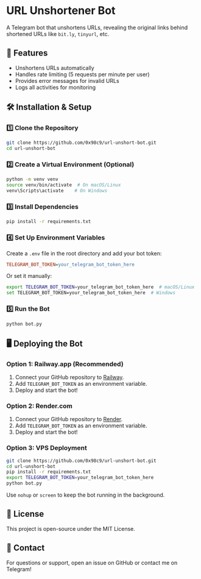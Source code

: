 # URL Unshortener Bot

A Telegram bot that unshortens URLs, revealing the original links behind shortened URLs like `bit.ly`, `tinyurl`, etc.

## 🚀 Features
- Unshortens URLs automatically
- Handles rate limiting (5 requests per minute per user)
- Provides error messages for invalid URLs
- Logs all activities for monitoring

## 🛠️ Installation & Setup

### 1️⃣ Clone the Repository
```bash
git clone https://github.com/0x98c9/url-unshort-bot.git
cd url-unshort-bot
```

### 2️⃣ Create a Virtual Environment (Optional)
```bash
python -m venv venv
source venv/bin/activate  # On macOS/Linux
venv\Scripts\activate    # On Windows
```

### 3️⃣ Install Dependencies
```bash
pip install -r requirements.txt
```

### 4️⃣ Set Up Environment Variables
Create a `.env` file in the root directory and add your bot token:
```ini
TELEGRAM_BOT_TOKEN=your_telegram_bot_token_here
```
Or set it manually:
```bash
export TELEGRAM_BOT_TOKEN=your_telegram_bot_token_here  # macOS/Linux
set TELEGRAM_BOT_TOKEN=your_telegram_bot_token_here  # Windows
```

### 5️⃣ Run the Bot
```bash
python bot.py
```

## 🖥️ Deploying the Bot

### **Option 1: Railway.app (Recommended)**
1. Connect your GitHub repository to [Railway](https://railway.app/).
2. Add `TELEGRAM_BOT_TOKEN` as an environment variable.
3. Deploy and start the bot!

### **Option 2: Render.com**
1. Connect your GitHub repository to [Render](https://render.com/).
2. Add `TELEGRAM_BOT_TOKEN` as an environment variable.
3. Deploy and start the bot!

### **Option 3: VPS Deployment**
```bash
git clone https://github.com/0x98c9/url-unshort-bot.git
cd url-unshort-bot
pip install -r requirements.txt
export TELEGRAM_BOT_TOKEN=your_telegram_bot_token_here
python bot.py
```
Use `nohup` or `screen` to keep the bot running in the background.

## 📜 License
This project is open-source under the MIT License.

## 💬 Contact
For questions or support, open an issue on GitHub or contact me on Telegram!
